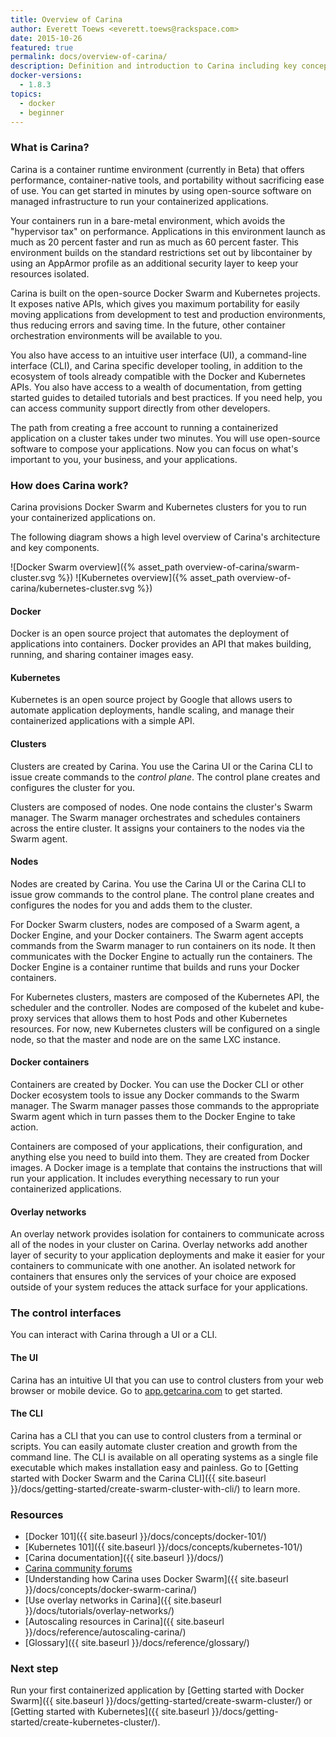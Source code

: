 ```yaml
---
title: Overview of Carina
author: Everett Toews <everett.toews@rackspace.com>
date: 2015-10-26
featured: true
permalink: docs/overview-of-carina/
description: Definition and introduction to Carina including key concepts and next steps for implementation.
docker-versions:
  - 1.8.3
topics:
  - docker
  - beginner
---
```


### What is Carina?

Carina is a container runtime environment (currently in Beta) that offers performance, container-native tools, and portability without sacrificing ease of use. You can get started in minutes by using open-source software on managed infrastructure to run your containerized applications.

Your containers run in a bare-metal environment, which avoids the "hypervisor tax" on performance. Applications in this environment launch as much as 20 percent faster and run as much as 60 percent faster. This environment builds on the standard restrictions set out by libcontainer by using an AppArmor profile as an additional security layer to keep your resources isolated.

Carina is built on the open-source Docker Swarm and Kubernetes projects.  It exposes native APIs, which gives you maximum portability for easily moving applications from development to test and production environments, thus reducing errors and saving time. In the future, other container orchestration environments will be available to you.

You also have access to an intuitive user interface (UI), a command-line interface (CLI), and Carina specific developer tooling, in addition to the ecosystem of tools already compatible with the Docker and Kubernetes APIs. You also have access to a wealth of documentation, from getting started guides to detailed tutorials and best practices. If you need help, you can access community support directly from other developers.

The path from creating a free account to running a containerized application on a cluster takes under two minutes. You will use open-source software to compose your applications. Now you can focus on what's important to you, your business, and your applications.

### How does Carina work?

Carina provisions Docker Swarm and Kubernetes clusters for you to run your containerized applications on.

The following diagram shows a high level overview of Carina's architecture and key components.

![Docker Swarm overview]({% asset_path overview-of-carina/swarm-cluster.svg %})
![Kubernetes overview]({% asset_path overview-of-carina/kubernetes-cluster.svg %})

#### Docker

Docker is an open source project that automates the deployment of applications into containers. Docker provides an API that makes building, running, and sharing container images easy.

#### Kubernetes

Kubernetes is an open source project by Google that allows users to automate application deployments, handle scaling, and manage their containerized applications with a simple API.

#### Clusters

Clusters are created by Carina. You use the Carina UI or the Carina CLI to issue create commands to the _control plane_. The control plane creates and configures the cluster for you.

Clusters are composed of nodes. One node contains the cluster's Swarm manager. The Swarm manager orchestrates and schedules containers across the entire cluster. It assigns your containers to the nodes via the Swarm agent.

#### Nodes

Nodes are created by Carina. You use the Carina UI or the Carina CLI to issue grow commands to the control plane. The control plane creates and configures the nodes for you and adds them to the cluster.

For Docker Swarm clusters, nodes are composed of a Swarm agent, a Docker Engine, and your Docker containers. The Swarm agent accepts commands from the Swarm manager to run containers on its node. It then communicates with the Docker Engine to actually run the containers. The Docker Engine is a container runtime that builds and runs your Docker containers.

For Kubernetes clusters, masters are composed of the Kubernetes API, the scheduler and the controller. Nodes are composed of the kubelet and kube-proxy services that allows them to host Pods and other Kubernetes resources. For now, new Kubernetes clusters will be configured on a single node, so that the master and node are on the same LXC instance.

#### Docker containers

Containers are created by Docker. You can use the Docker CLI or other Docker ecosystem tools to issue any Docker commands to the Swarm manager. The Swarm manager passes those commands to the appropriate Swarm agent which in turn passes them to the Docker Engine to take action.

Containers are composed of your applications, their configuration, and anything else you need to build into them. They are created from Docker images. A Docker image is a template that contains the instructions that will run your application. It includes everything necessary to run your containerized applications.

#### Overlay networks

An overlay network provides isolation for containers to communicate across all of the nodes in your cluster on Carina. Overlay networks add another layer of security to your application deployments and make it easier for your containers to communicate with one another. An isolated network for containers that ensures only the services of your choice are exposed outside of your system reduces the attack surface for your applications.

### The control interfaces

You can interact with Carina through a UI or a CLI.

#### The UI

Carina has an intuitive UI that you can use to control clusters from your web browser or mobile device. Go to [app.getcarina.com](https://app.getcarina.com) to get started.

#### The CLI

Carina has a CLI that you can use to control clusters from a terminal or scripts. You can easily automate cluster creation and growth from the command line. The CLI is available on all operating systems as a single file executable which makes installation easy and painless. Go to [Getting started with Docker Swarm and the Carina CLI]({{ site.baseurl }}/docs/getting-started/create-swarm-cluster-with-cli/) to learn more.

### Resources

* [Docker 101]({{ site.baseurl }}/docs/concepts/docker-101/)
* [Kubernetes 101]({{ site.baseurl }}/docs/concepts/kubernetes-101/)
* [Carina documentation]({{ site.baseurl }}/docs/)
* [Carina community forums](https://community.getcarina.com)
* [Understanding how Carina uses Docker Swarm]({{ site.baseurl }}/docs/concepts/docker-swarm-carina/)
* [Use overlay networks in Carina]({{ site.baseurl }}/docs/tutorials/overlay-networks/)
* [Autoscaling resources in Carina]({{ site.baseurl }}/docs/reference/autoscaling-carina/)
* [Glossary]({{ site.baseurl }}/docs/reference/glossary/)

### Next step

Run your first containerized application by [Getting started with Docker Swarm]({{ site.baseurl }}/docs/getting-started/create-swarm-cluster/) or [Getting started with Kubernetes]({{ site.baseurl }}/docs/getting-started/create-kubernetes-cluster/).
